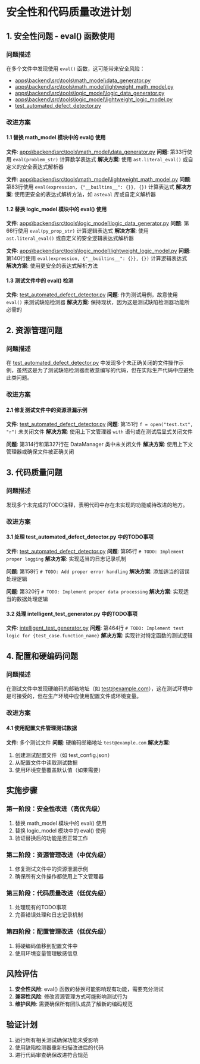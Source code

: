 # 安全性和代码质量改进计划

## 1. 安全性问题 - eval() 函数使用

### 问题描述
在多个文件中发现使用 `eval()` 函数，这可能带来安全风险：
- [apps\backend\src\tools\math_model\data_generator.py](file:///d:/Projects/Unified-AI-Project/apps/backend/src/tools/math_model/data_generator.py)
- [apps\backend\src\tools\math_model\lightweight_math_model.py](file:///d:/Projects/Unified-AI-Project/apps/backend/src/tools/math_model/lightweight_math_model.py)
- [apps\backend\src\tools\logic_model\logic_data_generator.py](file:///d:/Projects/Unified-AI-Project/apps/backend/src/tools/logic_model/logic_data_generator.py)
- [apps\backend\src\tools\logic_model\lightweight_logic_model.py](file:///d:/Projects/Unified-AI-Project/apps/backend/src/tools/logic_model/lightweight_logic_model.py)
- [test_automated_defect_detector.py](file:///d:/Projects/Unified-AI-Project/test_automated_defect_detector.py)

### 改进方案

#### 1.1 替换 math_model 模块中的 eval() 使用

**文件**: [apps\backend\src\tools\math_model\data_generator.py](file:///d:/Projects/Unified-AI-Project/apps/backend/src/tools/math_model/data_generator.py)
**问题**: 第33行使用 `eval(problem_str)` 计算数学表达式
**解决方案**: 使用 `ast.literal_eval()` 或自定义的安全表达式解析器

**文件**: [apps\backend\src\tools\math_model\lightweight_math_model.py](file:///d:/Projects/Unified-AI-Project/apps/backend/src/tools/math_model/lightweight_math_model.py)
**问题**: 第83行使用 `eval(expression, {"__builtins__": {}}, {})` 计算表达式
**解决方案**: 使用更安全的表达式解析方法，如 `asteval` 库或自定义解析器

#### 1.2 替换 logic_model 模块中的 eval() 使用

**文件**: [apps\backend\src\tools\logic_model\logic_data_generator.py](file:///d:/Projects/Unified-AI-Project/apps/backend/src/tools/logic_model/logic_data_generator.py)
**问题**: 第66行使用 `eval(py_prop_str)` 计算逻辑表达式
**解决方案**: 使用 `ast.literal_eval()` 或自定义的安全逻辑表达式解析器

**文件**: [apps\backend\src\tools\logic_model\lightweight_logic_model.py](file:///d:/Projects/Unified-AI-Project/apps/backend/src/tools/logic_model/lightweight_logic_model.py)
**问题**: 第140行使用 `eval(expression, {"__builtins__": {}}, {})` 计算逻辑表达式
**解决方案**: 使用更安全的表达式解析方法

#### 1.3 测试文件中的 eval() 检测

**文件**: [test_automated_defect_detector.py](file:///d:/Projects/Unified-AI-Project/test_automated_defect_detector.py)
**问题**: 作为测试用例，故意使用 `eval()` 来测试缺陷检测器
**解决方案**: 保持现状，因为这是测试缺陷检测器功能所必需的

## 2. 资源管理问题

### 问题描述
在 [test_automated_defect_detector.py](file:///d:/Projects/Unified-AI-Project/test_automated_defect_detector.py) 中发现多个未正确关闭的文件操作示例，虽然这是为了测试缺陷检测器而故意编写的代码，但在实际生产代码中应避免此类问题。

### 改进方案

#### 2.1 修复测试文件中的资源泄漏示例

**文件**: [test_automated_defect_detector.py](file:///d:/Projects/Unified-AI-Project/test_automated_defect_detector.py)
**问题**: 第151行 `f = open("test.txt", "r")` 未关闭文件
**解决方案**: 使用上下文管理器 `with` 语句或在测试后显式关闭文件

**问题**: 第314行和第327行在 DataManager 类中未关闭文件
**解决方案**: 使用上下文管理器或确保文件被正确关闭

## 3. 代码质量问题

### 问题描述
发现多个未完成的TODO注释，表明代码中存在未实现的功能或待改进的地方。

### 改进方案

#### 3.1 处理 test_automated_defect_detector.py 中的TODO事项

**文件**: [test_automated_defect_detector.py](file:///d:/Projects/Unified-AI-Project/test_automated_defect_detector.py)
**问题**: 第95行 `# TODO: Implement proper logging`
**解决方案**: 实现适当的日志记录机制

**问题**: 第158行 `# TODO: Add proper error handling`
**解决方案**: 添加适当的错误处理逻辑

**问题**: 第320行 `# TODO: Implement proper data processing`
**解决方案**: 实现适当的数据处理逻辑

#### 3.2 处理 intelligent_test_generator.py 中的TODO事项

**文件**: [intelligent_test_generator.py](file:///d:/Projects/Unified-AI-Project/intelligent_test_generator.py)
**问题**: 第464行 `# TODO: Implement test logic for {test_case.function_name}`
**解决方案**: 实现针对特定函数的测试逻辑

## 4. 配置和硬编码问题

### 问题描述
在测试文件中发现硬编码的邮箱地址（如 test@example.com），这在测试环境中是可接受的，但在生产环境中应使用配置文件或环境变量。

### 改进方案

#### 4.1 使用配置文件管理测试数据

**文件**: 多个测试文件
**问题**: 硬编码邮箱地址 `test@example.com`
**解决方案**: 
1. 创建测试配置文件（如 test_config.json）
2. 从配置文件中读取测试数据
3. 使用环境变量覆盖默认值（如果需要）

## 实施步骤

### 第一阶段：安全性改进（高优先级）
1. 替换 math_model 模块中的 eval() 使用
2. 替换 logic_model 模块中的 eval() 使用
3. 验证替换后的功能是否正常工作

### 第二阶段：资源管理改进（中优先级）
1. 修复测试文件中的资源泄漏示例
2. 确保所有文件操作都使用上下文管理器

### 第三阶段：代码质量改进（低优先级）
1. 处理现有的TODO事项
2. 完善错误处理和日志记录机制

### 第四阶段：配置管理改进（低优先级）
1. 将硬编码值移到配置文件中
2. 使用环境变量管理敏感信息

## 风险评估

1. **安全性风险**: eval() 函数的替换可能影响现有功能，需要充分测试
2. **兼容性风险**: 修改资源管理方式可能影响测试行为
3. **维护风险**: 需要确保所有团队成员了解新的编码规范

## 验证计划

1. 运行所有相关测试确保功能未受影响
2. 使用缺陷检测器重新扫描改进后的代码
3. 进行代码审查确保改进符合规范